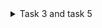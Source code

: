 

 
<details>  
<summary> Task 3 and task 5 </summary>

## 15 Unique RISC-v Instructions and their 32- Bit encodings

## RISC-V Instructions and their Ecodings

**addi sp, sp, -16**  
- Type: I-Type  
- Binary Encoding: 11111111100000010000000100010011

**sd ra, 8(sp)**  
- Type: S-Type  
- Binary Encoding: 00000010000100010011010000100011

**li a5, 100**  
- Type:I-Type  
- Binary Encoding: 00000001100100000000010100010011 

**addiw a5, a5, -1**  
- Type: I-Type  
- Binary Encoding: 11111111111101010000010100011011  

**bnez a5, 10190**  
- Type: B-Type  
- Binary Encoding: 11111110101000000001011001100011  

**lui a2, 0x1**  
- Type: U-Type  
- Binary Encoding: 00000000000100011000000110111

**addi a2, a2, 954**  
- Type: I-Type  
- Binary Encoding: 11101110111000011000000110010011 

**li a1, 100**  
- Type: I-Type  
- Binary Encoding: 00000001100100000000000010010011  

**lui a0, 0x21**  
- Type: U-Type  
- Binary Encoding: 00000010000100010000000110111  

**addi a0, a0, 400**  
- Type: I-Type  
- Binary Encoding: 00000011001000010000000100010011 

 **jal ra, 10418**  
- Type: J-Type  
- Binary Encoding: 00100001100100000000001101111 

**li a0, 0**  
- Type: I-Type  
- Binary Encoding: 00000000000000000000000100010011  

**ld ra, 8(sp)**  
- Type: I-Type  
- Binary Encoding: 00000010000000010011000010000011  

**addi sp, sp, 16**  
- Type: I-Type  
- Binary Encoding: 00000000100000010000000100010011  

**ret**   
- Type: I-Type  
- Binary Encoding: 00000000000000001000000001100111  


<details>  
<summary> Task 5 </summary>

## Advanced Easy to use Burgler Alarm

Introduction
In the age of modern IoT devices, CCTV cameras are commonly used for surveillance. However, they are often difficult to install, require internet connectivity, consume significant memory, and can’t be installed in private rooms where privacy is a concern. Therefore, there is a need for a medium-level security device that can detect trespassing, is easy to install, and operates with minimal power.

Overview
The Advanced Easy to Use Burglar Alarm uses an ultrasonic radar sensor to detect any object passing through its field of view. It is equipped with a passive buzzer that alerts the user whenever an intrusion is detected. While similar functionality can be achieved with a laser detection system, where a laser is pointed at a Light Dependent Resistor (LDR) and detects trespassing when its line of sight is blocked, such systems require extensive setup and wiring and are not foolproof.

In contrast, the Advanced Easy to Use Burglar Alarm is designed for easy installation. It only needs to be placed perpendicular to a solid surface. One of the key features of this device is its adaptability through the auto-adjust feature. When placed within 0.1 – 4 meters from a solid surface and turned on, the device’s LED lights up, during which it measures the distance to the solid surface and sets its threshold. After the LED turns off, the device is ready to detect any object passing through its field of view and alerts the user with its buzzer, and just requires 5V DC power which can be provided with a 5V DC adapter or a battery bank.

Key Features
Easy Installation: Requires minimal setup; simply place it perpendicular to a solid surface, with 5v DC connection.
Auto-Adjust Feature: Automatically calibrates the detection threshold within 10 seconds of being turned on.
Adaptable Range: Can be placed between 0.1- 4 meters from the detection surface.
Low Power Consumption: Designed to operate efficiently with just 5V DC power which can be provided from a 5V adapter or a Battery bank.
Privacy-Friendly: Suitable for use in private rooms without violating privacy.

Components Required

- VSD Squadron Mini developement board
- Male USB C Cable
- HC-SR04 Ultrasonic Sensor
- Bread Board
- Male to Male; Male to Female jumper cable
- Red LED
- Passive Buzzer
- 220 Ohm Resistor
- Toggle Switch


Table for Pin Connection

HC-SR04 Ultrasonic Sensor	VSD Squadron Mini
VCC	5V
Trig	PD3
Echo	PD2
Gnd	Gnd
LED	Resistor	VSD Squadron Mini
+		PD4
–	220Ω	Gnd
Buzzer	VSD Squadron Mini
Pin 1	PC7
Pin 2	Gnd
Button Switch	VSD Squadron Mini
Pin 1	5V
Pin 2	PC3




